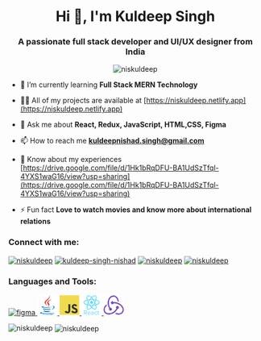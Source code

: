 <h1 align="center">Hi 👋, I'm Kuldeep Singh</h1>
<h3 align="center">A passionate full stack developer and UI/UX designer from India</h3>

<p align="center"> <img src="https://komarev.com/ghpvc/?username=niskuldeep&label=Profile%20views&color=0e75b6&style=flat" alt="niskuldeep" /> </p>



- 🌱 I’m currently learning **Full Stack MERN Technology**

- 👨‍💻 All of my projects are available at [https://niskuldeep.netlify.app](https://niskuldeep.netlify.app)

- 💬 Ask me about **React, Redux, JavaScript, HTML,CSS, Figma**

- 📫 How to reach me **kuldeepnishad.singh@gmail.com**

- 📄 Know about my experiences [https://drive.google.com/file/d/1Hk1bRqDFU-BA1UdSzTfql-4YXS1waG16/view?usp=sharing](https://drive.google.com/file/d/1Hk1bRqDFU-BA1UdSzTfql-4YXS1waG16/view?usp=sharing)

- ⚡ Fun fact **Love to watch movies and know more about international relations**

<h3 align="left">Connect with me:</h3>
<p align="left">
<a href="https://twitter.com/niskuldeep" target="blank"><img align="center" src="https://raw.githubusercontent.com/rahuldkjain/github-profile-readme-generator/master/src/images/icons/Social/twitter.svg" alt="niskuldeep" height="30" width="40" /></a>
<a href="https://linkedin.com/in/kuldeep-singh-nishad" target="blank"><img align="center" src="https://raw.githubusercontent.com/rahuldkjain/github-profile-readme-generator/master/src/images/icons/Social/linked-in-alt.svg" alt="kuldeep-singh-nishad" height="30" width="40" /></a>
<a href="https://www.behance.net/niskuldeep" target="blank"><img align="center" src="https://raw.githubusercontent.com/rahuldkjain/github-profile-readme-generator/master/src/images/icons/Social/behance.svg" alt="niskuldeep" height="30" width="40" /></a>
<a href="https://www.leetcode.com/niskuldeep" target="blank"><img align="center" src="https://raw.githubusercontent.com/rahuldkjain/github-profile-readme-generator/master/src/images/icons/Social/leet-code.svg" alt="niskuldeep" height="30" width="40" /></a>
</p>

<h3 align="left">Languages and Tools:</h3>
<p align="left"> <a href="https://www.figma.com/" target="_blank" rel="noreferrer"> <img src="https://www.vectorlogo.zone/logos/figma/figma-icon.svg" alt="figma" width="40" height="40"/> </a> <a href="https://www.java.com" target="_blank" rel="noreferrer"> <img src="https://raw.githubusercontent.com/devicons/devicon/master/icons/java/java-original.svg" alt="java" width="40" height="40"/> </a> <a href="https://developer.mozilla.org/en-US/docs/Web/JavaScript" target="_blank" rel="noreferrer"> <img src="https://raw.githubusercontent.com/devicons/devicon/master/icons/javascript/javascript-original.svg" alt="javascript" width="40" height="40"/> </a> <a href="https://reactjs.org/" target="_blank" rel="noreferrer"> <img src="https://raw.githubusercontent.com/devicons/devicon/master/icons/react/react-original-wordmark.svg" alt="react" width="40" height="40"/> </a> <a href="https://redux.js.org" target="_blank" rel="noreferrer"> <img src="https://raw.githubusercontent.com/devicons/devicon/master/icons/redux/redux-original.svg" alt="redux" width="40" height="40"/> </a> </p>

<p><img align="left" src="https://github-readme-stats.vercel.app/api/top-langs?username=niskuldeep&show_icons=true&locale=en&layout=compact" alt="niskuldeep" /></p>

<p>&nbsp;<img align="center" src="https://github-readme-stats.vercel.app/api?username=niskuldeep&show_icons=true&locale=en" alt="niskuldeep" /></p>
